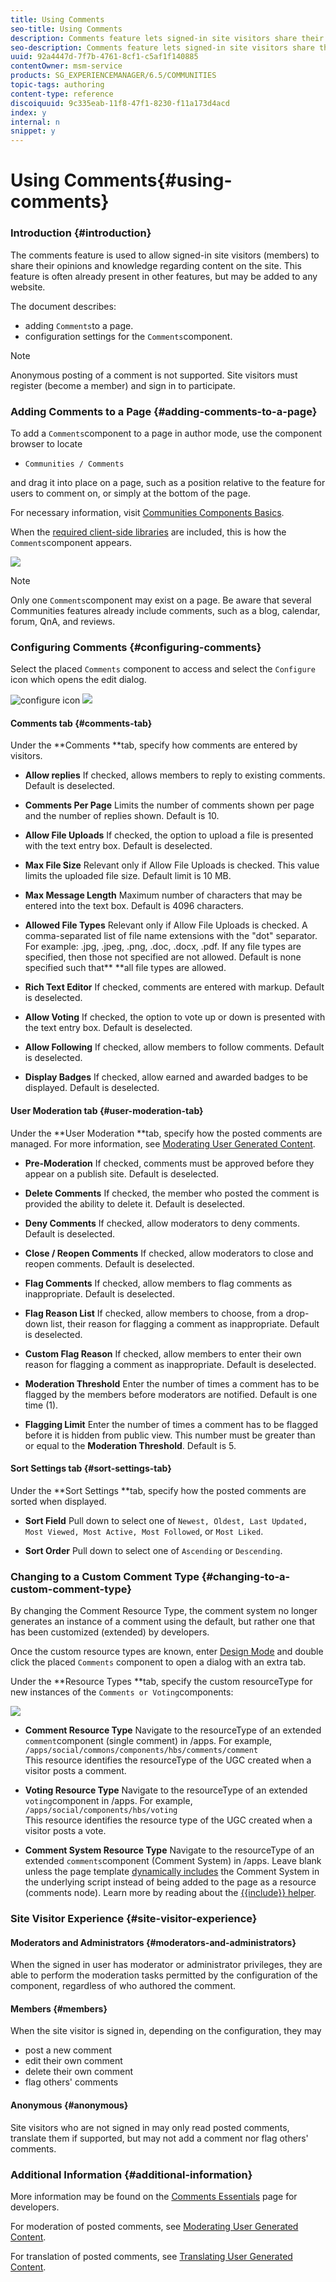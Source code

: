 ```yaml
---
title: Using Comments
seo-title: Using Comments
description: Comments feature lets signed-in site visitors share their opinions and knowledge
seo-description: Comments feature lets signed-in site visitors share their opinions and knowledge
uuid: 92a4447d-7f7b-4761-8cf1-c5af1f140885
contentOwner: msm-service
products: SG_EXPERIENCEMANAGER/6.5/COMMUNITIES
topic-tags: authoring
content-type: reference
discoiquuid: 9c335eab-11f8-47f1-8230-f11a173d4acd
index: y
internal: n
snippet: y
---
```


# Using Comments{#using-comments}

### Introduction {#introduction}

The comments feature is used to allow signed-in site visitors (members) to share their opinions and knowledge regarding content on the site. This feature is often already present in other features, but may be added to any website.

The document describes:

* adding `Comments`to a page.
* configuration settings for the `Comments`component.

>[!NOTE]
>
>Anonymous posting of a comment is not supported. Site visitors must register (become a member) and sign in to participate.

### Adding Comments to a Page {#adding-comments-to-a-page}

To add a `Comments`component to a page in author mode, use the component browser to locate

* `Communities / Comments`

and drag it into place on a page, such as a position relative to the feature for users to comment on, or simply at the bottom of the page.

For necessary information, visit [Communities Components Basics](/6-5/communities/using/basics.md).

When the [required client-side libraries](/6-5/communities/using/essentials-comments.md#essentials-for-client-side) are included, this is how the `Comments`component appears.

![](assets/chlimage_1-202.png)

>[!NOTE]
>
>Only one `Comments`component may exist on a page. Be aware that several Communities features already include comments, such as a blog, calendar, forum, QnA, and reviews.

### Configuring Comments {#configuring-comments}

Select the placed `Comments` component to access and select the `Configure` icon which opens the edit dialog.

![configure icon](assets/configure.png) ![](assets/commentssettings.png)

#### Comments tab {#comments-tab}

Under the **Comments **tab, specify how comments are entered by visitors.

* **Allow replies** 
  If checked, allows members to reply to existing comments. Default is deselected.

* **Comments Per Page** 
  Limits the number of comments shown per page and the number of replies shown. Default is 10.

* **Allow File Uploads** 
  If checked, the option to upload a file is presented with the text entry box. Default is deselected.

* **Max File Size** 
  Relevant only if Allow File Uploads is checked. This value limits the uploaded file size. Default limit is 10 MB.

* **Max Message Length** 
  Maximum number of characters that may be entered into the text box. Default is 4096 characters.

* **Allowed File Types** 
  Relevant only if Allow File Uploads is checked. A comma-separated list of file name extensions with the "dot" separator. For example: .jpg, .jpeg, .png, .doc, .docx, .pdf. If any file types are specified, then those not specified are not allowed. Default is none specified such that** **all file types are allowed.

* **Rich Text Editor** 
  If checked, comments are entered with markup. Default is deselected.

* **Allow Voting** 
  If checked, the option to vote up or down is presented with the text entry box. Default is deselected.

* **Allow Following** 
  If checked, allow members to follow comments. Default is deselected.

* **Display Badges** 
  If checked, allow earned and awarded badges to be displayed. Default is deselected.

#### User Moderation tab {#user-moderation-tab}

Under the **User Moderation **tab, specify how the posted comments are managed. For more information, see [Moderating User Generated Content](../../../6-5/communities/using/moderate-ugc.md).

* **Pre-Moderation** 
  If checked, comments must be approved before they appear on a publish site. Default is deselected.

* **Delete Comments** 
  If checked, the member who posted the comment is provided the ability to delete it. Default is deselected.

* **Deny Comments** 
  If checked, allow moderators to deny comments. Default is deselected.

* **Close / Reopen Comments** 
  If checked, allow moderators to close and reopen comments. Default is deselected.

* **Flag Comments** 
  If checked, allow members to flag comments as inappropriate. Default is deselected.

* **Flag Reason List** 
  If checked, allow members to choose, from a drop-down list, their reason for flagging a comment as inappropriate. Default is deselected.

* **Custom Flag Reason** 
  If checked, allow members to enter their own reason for flagging a comment as inappropriate. Default is deselected.

* **Moderation Threshold** 
  Enter the number of times a comment has to be flagged by the members before moderators are notified. Default is one time (1).

* **Flagging Limit** 
  Enter the number of times a comment has to be flagged before it is hidden from public view. This number must be greater than or equal to the **Moderation Threshold**. Default is 5.

#### Sort Settings tab {#sort-settings-tab}

Under the **Sort Settings **tab, specify how the posted comments are sorted when displayed.

* **Sort Field** 
  Pull down to select one of `Newest, Oldest, Last Updated, Most Viewed, Most Active, Most Followed`, or `Most Liked`.

* **Sort Order** 
  Pull down to select one of `Ascending` or `Descending`.

### Changing to a Custom Comment Type {#changing-to-a-custom-comment-type}

By changing the Comment Resource Type, the comment system no longer generates an instance of a comment using the default, but rather one that has been customized (extended) by developers.

Once the custom resource types are known, enter [Design Mode](/6-5/sites/authoring/using/default-components-designmode.md) and double click the placed `Comments` component to open a dialog with an extra tab.

Under the **Resource Types **tab, specify the custom resourceType for new instances of the `Comments or Voting`components:

![](assets/chlimage_1-203.png)

* **Comment Resource Type** 
  Navigate to the resourceType of an extended `comment`component (single comment) in /apps. For example, `/apps/social/commons/components/hbs/comments/comment`  
  This resource identifies the resourceType of the UGC created when a visitor posts a comment.

* **Voting Resource Type** 
  Navigate to the resourceType of an extended `voting`component in /apps. For example, `/apps/social/components/hbs/voting`  
  This resource identifies the resource type of the UGC created when a visitor posts a vote.

* **Comment System Resource Type** 
  Navigate to the resourceType of an extended `comments`component (Comment System) in /apps. Leave blank unless the page template [dynamically includes](/6-5/communities/using/scf.md#add-or-include-a-communities-component) the Comment System in the underlying script instead of being added to the page as a resource (comments node). Learn more by reading about the [{{include}} helper](/6-5/communities/using/handlebars-helpers.md#include).

### Site Visitor Experience {#site-visitor-experience}

#### Moderators and Administrators {#moderators-and-administrators}

When the signed in user has moderator or administrator privileges, they are able to perform the moderation tasks permitted by the configuration of the component, regardless of who authored the comment.

#### Members {#members}

When the site visitor is signed in, depending on the configuration, they may

* post a new comment
* edit their own comment
* delete their own comment
* flag others' comments

#### Anonymous {#anonymous}

Site visitors who are not signed in may only read posted comments, translate them if supported, but may not add a comment nor flag others' comments.

### Additional Information {#additional-information}

More information may be found on the [Comments Essentials](/6-5/communities/using/essentials-comments.md) page for developers.

For moderation of posted comments, see [Moderating User Generated Content](../../../6-5/communities/using/moderate-ugc.md).

For translation of posted comments, see [Translating User Generated Content](/6-5/communities/using/translate-ugc.md).
